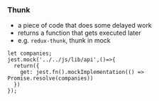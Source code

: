 ### Thunk
- a piece of code that does some delayed work
- returns a function that gets executed later
- e.g. `redux-thunk`, thunk in mock
```
let companies;
jest.mock('../../js/lib/api',()=>{
  return({
    get: jest.fn().mockImplementation(() => Promise.resolve(companies))
  })
});
```